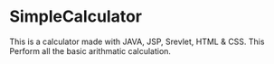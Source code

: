 # SimpleCalculator
This is a calculator made with JAVA, JSP, Srevlet, HTML &amp; CSS. This Perform all the basic arithmatic calculation.
